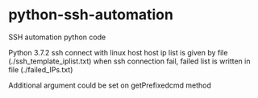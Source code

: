 # python-ssh-automation
SSH automation python code

Python 3.7.2
ssh connect with linux host
host ip list is given by file (./ssh_template_iplist.txt)
when ssh connection fail, failed list is written in file (./failed_IPs.txt)

Additional argument could be set on getPrefixedcmd method
